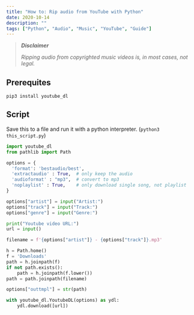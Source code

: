 ```yaml
---
title: "How to: Rip audio from YouTube with Python"
date: 2020-10-14
description: ""
tags: ["Python", "Audio", "Music", "YouTube", "Guide"]
---
```


> ***Disclaimer***
>
> *Ripping audio from copyrighted music videos is, in most cases, not legal.*

## Prerequites
`pip3 install youtube_dl`

## Script
Save this to a file and run it with a python interpreter.
(`python3 this_script.py`)

```python
import youtube_dl
from pathlib import Path

options = {
  'format': 'bestaudio/best',
  'extractaudio' : True,  # only keep the audio
  'audioformat' : "mp3",  # convert to mp3 
  'noplaylist' : True,    # only download single song, not playlist
}

options["artist"] = input("Artist:")
options["track"] = input("Track:")
options["genre"] = input("Genre:")

print("Youtube video URL:")
url = input()

filename = f'{options["artist"]} - {options["track"]}.mp3'

h = Path.home()
f = 'Downloads'
path = h.joinpath(f)
if not path.exists():
    path = h.joinpath(f.lower())
path = path.joinpath(filename)

options["outtmpl"] = str(path)

with youtube_dl.YoutubeDL(options) as ydl:
    ydl.download([url])
```
